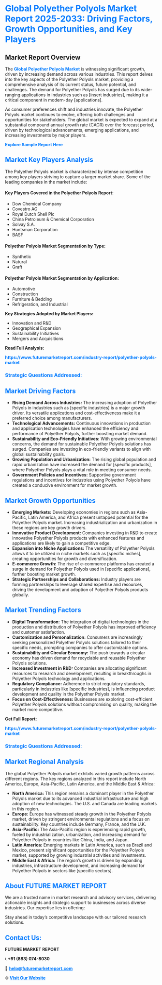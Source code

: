 <h1 style="color: #007BFF;">Global Polyether Polyols Market Report 2025-2033: Driving Factors, Growth Opportunities, and Key Players</h1>

<section id="overview">
<h2>Market Report Overview</h2>
<p>The <a href="https://www.futuremarketreport.com/industry-report/polyether-polyols-market" style="color: #007BFF; text-decoration: none;"><strong>Global Polyether Polyols Market</strong></a> is witnessing significant growth, driven by increasing demand across various industries. This report delves into the key aspects of the Polyether Polyols market, providing a comprehensive analysis of its current status, future potential, and challenges. The demand for Polyether Polyols has surged due to its wide-ranging applications in industries such as [insert industries], making it a critical component in modern-day [applications].</p>
<p>As consumer preferences shift and industries innovate, the Polyether Polyols market continues to evolve, offering both challenges and opportunities for stakeholders. The global market is expected to expand at a substantial compound annual growth rate (CAGR) over the forecast period, driven by technological advancements, emerging applications, and increasing investments by major players.</p>
</section>

<section id="overview">
<p><a href="https://www.futuremarketreport.com/request-sample/reportId=89936" style="color: #007BFF; text-decoration: none;"><strong>Explore Sample Report Here</strong></a></p>
</section>

<section id="key-players">
<h2 style="color: #007BFF;">Market Key Players Analysis</h2>
<p>The Polyether Polyols market is characterized by intense competition among key players striving to capture a larger market share. Some of the leading companies in the market include:</p>
<h4>Key Players Covered in the Polyether Polyols Report:</h4>
<ul><li>Dow Chemical Company</li><li>Covestro AG</li><li>Royal Dutch Shell Plc</li><li>China Petroleum &amp; Chemical Corporation</li><li>Solvay S.A.</li><li>Huntsman Corporation</li><li>BASF</li></ul>
<h4>Polyether Polyols Market Segmentation by Type:</h4>
<ul><li>Synthetic</li><li>Natural</li><li>Graft</li></ul>

<h4>Polyether Polyols Market Segmentation by Application:</h4>
<ul><li>Automotive</li><li>Construction</li><li>Furniture &amp; Bedding</li><li>Refrigeration, and Industrial</li></ul>
<p><strong>Key Strategies Adopted by Market Players:</strong></p>
<ul>
<li>Innovation and R&D</li>
<li>Geographical Expansion</li>
<li>Sustainability Initiatives</li>
<li>Mergers and Acquisitions</li>
</ul>
</section>

<section>
<p><strong>Read Full Analysis: </strong></p><a href="https://www.futuremarketreport.com/industry-report/polyether-polyols-market" style="color: #007BFF; text-decoration: none;"><strong>https://www.futuremarketreport.com/industry-report/polyether-polyols-market</strong></a>
<h3 style="color: #007BFF;">Strategic Questions Addressed:</h3>
</section>

<section id="driving-factors">
<h2 style="color: #007BFF;">Market Driving Factors</h2>
<ul>
<li><strong>Rising Demand Across Industries:</strong> The increasing adoption of Polyether Polyols in industries such as [specific industries] is a major growth driver. Its versatile applications and cost-effectiveness make it a preferred choice among manufacturers.</li>
<li><strong>Technological Advancements:</strong> Continuous innovations in production and application technologies have enhanced the efficiency and performance of Polyether Polyols, further boosting market demand.</li>
<li><strong>Sustainability and Eco-Friendly Initiatives:</strong> With growing environmental concerns, the demand for sustainable Polyether Polyols solutions has surged. Companies are investing in eco-friendly variants to align with global sustainability goals.</li>
<li><strong>Growing Population and Urbanization:</strong> The rising global population and rapid urbanization have increased the demand for [specific products], where Polyether Polyols plays a vital role in meeting consumer needs.</li>
<li><strong>Government Policies and Incentives:</strong> Supportive government regulations and incentives for industries using Polyether Polyols have created a conducive environment for market growth.</li>
</ul>
</section>

<section id="growth-opportunities">
<h2 style="color: #007BFF;">Market Growth Opportunities</h2>
<ul>
<li><strong>Emerging Markets:</strong> Developing economies in regions such as Asia-Pacific, Latin America, and Africa present untapped potential for the Polyether Polyols market. Increasing industrialization and urbanization in these regions are key growth drivers.</li>
<li><strong>Innovative Product Development:</strong> Companies investing in R&D to create innovative Polyether Polyols products with enhanced features and applications are likely to gain a competitive edge.</li>
<li><strong>Expansion into Niche Applications:</strong> The versatility of Polyether Polyols allows it to be utilized in niche markets such as [specific niches], creating opportunities for growth and diversification.</li>
<li><strong>E-commerce Growth:</strong> The rise of e-commerce platforms has created a surge in demand for Polyether Polyols used in [specific applications], further boosting market growth.</li>
<li><strong>Strategic Partnerships and Collaborations:</strong> Industry players are forming partnerships to leverage shared expertise and resources, driving the development and adoption of Polyether Polyols products globally.</li>
</ul>
</section>

<section id="trending-factors">
<h2 style="color: #007BFF;">Market Trending Factors</h2>
<ul>
<li><strong>Digital Transformation:</strong> The integration of digital technologies in the production and distribution of Polyether Polyols has improved efficiency and customer satisfaction.</li>
<li><strong>Customization and Personalization:</strong> Consumers are increasingly seeking personalized Polyether Polyols solutions tailored to their specific needs, prompting companies to offer customizable options.</li>
<li><strong>Sustainability and Circular Economy:</strong> The push towards a circular economy has driven demand for recyclable and reusable Polyether Polyols solutions.</li>
<li><strong>Increased Investment in R&D:</strong> Companies are allocating significant resources to research and development, resulting in breakthroughs in Polyether Polyols technology and applications.</li>
<li><strong>Regulatory Compliance:</strong> Adherence to strict regulatory standards, particularly in industries like [specific industries], is influencing product development and quality in the Polyether Polyols market.</li>
<li><strong>Focus on Cost-Effectiveness:</strong> Businesses are exploring cost-efficient Polyether Polyols solutions without compromising on quality, making the market more competitive.</li>
</ul>
</section>

<section>
<p><strong>Get Full Report: </strong></p><a href="https://www.futuremarketreport.com/industry-report/polyether-polyols-market" style="color: #007BFF; text-decoration: none;"><strong>https://www.futuremarketreport.com/industry-report/polyether-polyols-market</strong></a>
<h3 style="color: #007BFF;">Strategic Questions Addressed:</h3>
</section>


<section id="regional-analysis">
<h2 style="color: #007BFF;">Market Regional Analysis</h2>
<p>The global Polyether Polyols market exhibits varied growth patterns across different regions. The key regions analyzed in this report include North America, Europe, Asia-Pacific, Latin America, and the Middle East & Africa:</p>
<ul>
<li><strong>North America:</strong> This region remains a dominant player in the Polyether Polyols market due to its advanced industrial infrastructure and high adoption of new technologies. The U.S. and Canada are leading markets in this region.</li>
<li><strong>Europe:</strong> Europe has witnessed steady growth in the Polyether Polyols market, driven by stringent environmental regulations and a focus on sustainability. Key countries include Germany, France, and the U.K.</li>
<li><strong>Asia-Pacific:</strong> The Asia-Pacific region is experiencing rapid growth, fueled by industrialization, urbanization, and increasing demand for Polyether Polyols in countries like China, India, and Japan.</li>
<li><strong>Latin America:</strong> Emerging markets in Latin America, such as Brazil and Mexico, present significant opportunities for the Polyether Polyols market, supported by growing industrial activities and investments.</li>
<li><strong>Middle East & Africa:</strong> The region’s growth is driven by expanding industries, infrastructure development, and increasing demand for Polyether Polyols in sectors like [specific sectors].</li>
</ul>
</section>

<footer>
<h2 style="color: #007BFF;">About FUTURE MARKET REPORT</h2>
<p>We are a trusted name in market research and advisory services, delivering actionable insights and strategic support to businesses across diverse industries. Our expertise lies in offering:</p>

<p>Stay ahead in today’s competitive landscape with our tailored research solutions.</p>

<h2 style="color: #007BFF;">Contact Us:</h2>
<p><strong>FUTURE MARKET REPORT</strong></p>
<p>📞 <strong>+91 (883) 074-8030</strong></p>
<p>📧 <strong><a href="mailto:help@futuremarketreport.com" style="color: #007BFF;">help@futuremarketreport.com</a></strong></p>
<p>🌐 <strong><a href="https://www.futuremarketreport.com/" style="color: #007BFF;">Visit Our Website</a></strong></p>
</footer>
